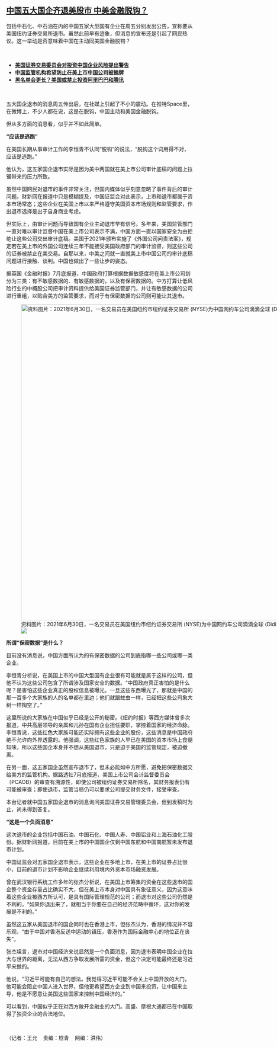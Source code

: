<!--1660335940000-->
[中国五大国企齐退美股市 中美金融脱钩？](https://www.rfa.org/mandarin/yataibaodao/jingmao/wy-08122022093937.html)
------

<p><span style="font-weight: 400;">包括中石化、中石油在内的中国五家大型国有企业在周五分别发出公告，宣称要从美国纽约证券交易所退市。虽然此前早有迹象，但消息的宣布还是引起了网民热议。这一举动是否意味着中国在主动同美国金融脱钩？</span></p><p><br/></p><ul><li><a href="https://www.rfa.org/mandarin/Xinwen/3-08172021105547.html"><strong>美国证券交易委员会对投资中国企业风险提出警告</strong></a></li><li><a href="https://www.rfa.org/mandarin/Xinwen/2-11252021103230.html"><strong>中国监管机构希望防止在美上市中国公司被摘牌</strong></a></li><li><strong><a href="https://www.rfa.org/mandarin/yataibaodao/junshiwaijiao/hc-01072021161120.html">黑名单会更长？美国或禁止投资阿里巴巴和腾讯</a></strong></li></ul><p><br/></p><p><span style="font-weight: 400;">五大国企退市的消息周五传出后，在社媒上引起了不小的震动。在推特Space里，在微博上，不少人都在说，这是在脱钩，中国主动和美国金融脱钩。</span></p><p><span style="font-weight: 400;">但从多方面的消息看，似乎并不如此简单。</span></p><p><strong>“应该是逃跑”</strong></p><p><span style="font-weight: 400;">在美国长期从事审计工作的李恒青不认同“脱钩”的说法，“脱钩这个词用得不对，应该是逃跑。”</span></p><p><span style="font-weight: 400;">他认为，这五家国企退市实际是因为美中两国就在美上市公司审计底稿的问题</span><span style="font-weight: 400;">上</span><span style="font-weight: 400;">拉锯带来的压力所致。</span></p><p><span style="font-weight: 400;">虽然中国网民对退市的事件非常关注，但国内媒体似乎刻意忽略了事件背后的审计问题。财新网在报道中只是模糊提及，中国证监会对此表示，上市和退市都属于资本市场常态；这些企业在美国上市以来严格遵守美国资本市场规则和监管要求，作出退市选择是出于自身商业考虑。</span></p><p><span style="font-weight: 400;">但实际上，由审计问题</span><span style="font-weight: 400;">而</span><span style="font-weight: 400;">导致国有企业主动退市早有信号。多年来，美国监管部门一直对难以审计监督中国在美上市公司表示不满，中国方面一直以国家安全为由拒绝让这些公司交出审计底稿。美国于2021年颁布实施了《外国公司问责法案》，规定若在美上市的外国公司连续三年不能接受美国政府部门的审计监督，则这些公司的证券被禁止在美交易。自那以来，中美之间</span><span style="font-weight: 400;">就一直就</span><span style="font-weight: 400;">美上市中国公司的审计底稿问题进行接触、谈判。中国也做出了一些让步的姿态。</span></p><p><span style="font-weight: 400;">据英国《金融时报》7月底报道，中国政府打算根据数据敏感度将在美上市公司划分为三类：有不敏感数据的、有敏感数据的，以及有保密数据的。中方打算让低风险行业的中概股公司把审计资料提供给美国证券监管部门，并让有敏感数据的公司进行重组，以贴合美方的监管要求，而对于有保密数据的公司则可能让其退市。</span></p><p><span style="font-weight: 400;"><figure class="image-richtext image-inline captioned" style="width:1280px;"><img alt="资料图片：2021年6月30日，一名交易员在美国纽约市纽约证券交易所 (NYSE)为中国网约车公司滴滴全球 (Didi Global Inc) 公开募股(IPO)期间工作。（路透社）" height="853" src="https://www.rfa.org/mandarin/yataibaodao/jingmao/wy-08122022093937.html/2021-06-30t185531z_1043957704_rc21bo9q7kyx_rtrmadp_3_didi-group-listing.jpg/@@images/31272248-21a1-4639-81dd-f16afb2caacd.jpeg" title="2021-06-30T185531Z_1043957704_RC21BO9Q7KYX_RTRMADP_3_DIDI-GROUP-LISTING.JPG" width="1280"/><figcaption class="image-caption">资料图片：2021年6月30日，一名交易员在美国纽约市纽约证券交易所 (NYSE)为中国网约车公司滴滴全球 (Didi Global Inc) 公开募股(IPO)期间工作。（路透社）</figcaption><small></small><div id="zoomattribute"><a data-caption="资料图片：2021年6月30日，一名交易员在美国纽约市纽约证券交易所 (NYSE)为中国网约车公司滴滴全球 (Didi Global Inc) 公开募股(IPO)期间工作。（路透社）" data-fancybox="" href="https://www.rfa.org/mandarin/yataibaodao/jingmao/wy-08122022093937.html/2021-06-30t185531z_1043957704_rc21bo9q7kyx_rtrmadp_3_didi-group-listing.jpg" id="single_image" title="资料图片：2021年6月30日，一名交易员在美国纽约市纽约证券交易所 (NYSE)为中国网约车公司滴滴全球 (Didi Global Inc) 公开募股(IPO)期间工作。（路透社）"><img src="/++plone++rfa-resources/img/icon-zoom.png"/></a></div></figure></span></p><p><strong>所谓“保密数据”是什么？</strong></p><p><span style="font-weight: 400;">目前没有消息说，中国方面所认为的有保密数据的公司到底指哪一些公司或哪一类企业。</span></p><p><span style="font-weight: 400;">李恒青分析说，在美国上市的中国大型国有企业很有可能就是属于这样的公司，但他不认为这些公司包含了所谓涉及国家安全的数据。“中国政府真正害怕的是什么呢？是害怕这些企业真正的股权信息被曝光。一旦这些东西曝光了，那就是中国的那一百多个大家族的人的名单都在里边；他们就跟蛀虫一样，已经把这些公司象大树一样掏空了。”</span></p><p><span style="font-weight: 400;">这里所说的大家族在中国似乎已经是公开的秘密。《纽约时报》等西方媒体曾多次报道，中共高层领导的亲属和儿孙在国有企业担任要职，掌控着国家的经济命脉。李恒青说，这些红色大家族可能还实际拥有这些企业的股份，这些消息是中国政府绝不允许向外界透露的。他强调，这些红色家族的人早已在美国的资本市场上食髓知味，所以这些国企本身并不想从美国退市，只是迫于美国的监管规定，被迫撤离。</span></p><p><span style="font-weight: 400;">在另一面，这五家国企虽然宣布退市了，但未必能如中方所愿，避免把保密数据交给美方的监管机构。据路透社7月底报道，美国上市公司会计监督委员会（PCAOB）的审查有溯源性，即使公司被纽约证券交易所除名，其财务报表仍有可能被审查；即使退市，监管当局仍可以要求公司提交财务文件，接受审查。</span></p><p><span style="font-weight: 400;">本台记者就中国五家国企退市的消息询问美国证券交易管理委员会，但到发稿时为止，尚未得到答复。</span></p><p><strong>“这是一个负面消息”</strong></p><p><span style="font-weight: 400;">这次退市的企业包括中国石油、中国石化、中国人寿、中国铝业和上海石油化工股份。据财新网报道，目前在美上市的中国国企仅剩中国东航和中国南航暂未发布退市计划。</span></p><p><span style="font-weight: 400;">中国证监会对五家国企退市表示，这些企业在多地上市，在美上市的证券占比很小，目前的退市计划不影响企业继续利用境内外资本市场融资发展。</span></p><p><span style="font-weight: 400;">曾在武汉银行系统工作多年的张杰分析说，在美国上市筹集的资金在这些退市的国企整个资金存量占比确实不大，但在美上市本身对中国具有象征意义，因为这意味着这些企业被西方所认可，是具有国际管理规范的公司；而退市对这些公司仍然是不利的，“如果你退出来了，就相当于你要在自己的经济范畴中循环，这对你的发展是不利的。”</span></p><p><span style="font-weight: 400;">虽然这五家从美国退市的国企同时也在香港上市，但张杰认为，香港的情况并不容乐观，“由于中国对香港反送中运动的镇压，香港作为国际金融中心的地位正在丧失”。</span></p><p><span style="font-weight: 400;">张杰坦言，退市对中国经济来说显然是一个负面消息，因为退市表明中国企业在拉大与世界的距离，无法从西方争取发展所需的资金，但这个决定可能最终还是习近平来做的。</span></p><p><span style="font-weight: 400;">他说，“习近平可能有自己的想法。我觉得习近平可能不会关上中国开放的大门，他可能会阻止中国人进入世界，但他更希望西方企业到中国来投资，让中国来主导，他是不愿意让美国这些国家来控制中国经济的。”</span></p><p><span style="font-weight: 400;">可以看到，中国似乎正在对西方敞开金融业的大门。高盛、摩根大通都已在中国取得了独资企业的合法地位。</span></p><p><br/></p><p>（记者：王允    责编：梒青    网编：洪伟）</p>
